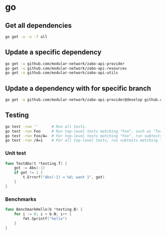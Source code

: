 # go

## Get all dependencies

```sh
go get -u -v -f all
```

## Update a specific dependency

```sh
go get -u github.com/modular-network/zabo-api-provider
go get -u github.com/modular-network/zabo-api-resources
go get -u github.com/modular-network/zabo-api-utils
```

## Update a dependency with for specific branch

```sh
go get -u github.com/modular-network/zabo-api-provider@develop github.com/modular-network/zabo-api-resources@develop
```

## Testing

```sh
go test -run ''      # Run all tests.
go test -run Foo     # Run top-level tests matching "Foo", such as "TestFooBar".
go test -run Foo/A=  # For top-level tests matching "Foo", run subtests matching "A=".
go test -run /A=1    # For all top-level tests, run subtests matching "A=1".
```

### Unit test

```go
func TestAbs(t *testing.T) {
    got := Abs(-1)
    if got != 1 {
        t.Errorf("Abs(-1) = %d; want 1", got)
    }
}
```

### Benchmarks

```go
func BenchmarkHello(b *testing.B) {
    for i := 0; i < b.N; i++ {
        fmt.Sprintf("hello")
    }
}
```

